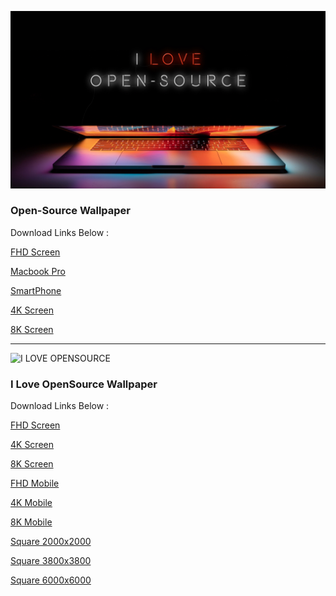![Open-Source Wallpaper](https://github.com/Phantom-Cluster/Open-Source-wallapaper/blob/master/Wallpaper/Open-Source-FHD.jpg)

### **Open-Source Wallpaper**

Download Links Below :

[FHD Screen](https://raw.githubusercontent.com/Phantom-Cluster/Open-Source-wallapaper/master/Wallpaper/Open-Source-FHD.jpg)

[Macbook Pro](https://raw.githubusercontent.com/Phantom-Cluster/Open-Source-wallapaper/master/Wallpaper/Macbook%20pro%20Open-Source.jpg)

[SmartPhone](https://raw.githubusercontent.com/Phantom-Cluster/Open-Source-wallapaper/master/Wallpaper/smartphone.jpg)

[4K Screen](https://raw.githubusercontent.com/Phantom-Cluster/Open-Source-wallapaper/master/Wallpaper/4k.jpg)

[8K Screen](https://github.com/Phantom-Cluster/Open-Source-wallapaper/blob/master/Wallpaper/8k.jpg?raw=true)

---

![I LOVE OPENSOURCE](https://github.com/Phantom-Cluster/Open-Source-wallapaper/raw/master/I-LOVE-OPENSOURCE-VAPORART/Desktop-2560x1440-HD.jpg)

### **I Love OpenSource Wallpaper**

Download Links Below :

[FHD Screen](https://github.com/Phantom-Cluster/Open-Source-wallapaper/raw/master/I-LOVE-OPENSOURCE-VAPORART/Desktop-2560x1440-HD.jpg)

[4K Screen](https://github.com/Phantom-Cluster/Open-Source-wallapaper/raw/master/I-LOVE-OPENSOURCE-VAPORART/Desktop-3840x2160-4K.jpg)

[8K Screen](https://github.com/Phantom-Cluster/Open-Source-wallapaper/raw/master/I-LOVE-OPENSOURCE-VAPORART/Desktop-7680x4320-8K.jpg)

[FHD Mobile](https://github.com/Phantom-Cluster/Open-Source-wallapaper/raw/master/I-LOVE-OPENSOURCE-VAPORART/Mobile-1080x1920-HD.jpg)

[4K Mobile](https://github.com/Phantom-Cluster/Open-Source-wallapaper/raw/master/I-LOVE-OPENSOURCE-VAPORART/Mobile-2160x3840-4k.jpg)

[8K Mobile](https://github.com/Phantom-Cluster/Open-Source-wallapaper/raw/master/I-LOVE-OPENSOURCE-VAPORART/Mobile-4320x7680-8k.jpg)

[Square 2000x2000](https://github.com/Phantom-Cluster/Open-Source-wallapaper/raw/master/I-LOVE-OPENSOURCE-VAPORART/Square-2000x2000-HD.jpg)

[Square 3800x3800](https://github.com/Phantom-Cluster/Open-Source-wallapaper/raw/master/I-LOVE-OPENSOURCE-VAPORART/Square-3800x3800-4k.jpg)

[Square 6000x6000](https://github.com/Phantom-Cluster/Open-Source-wallapaper/raw/master/I-LOVE-OPENSOURCE-VAPORART/Square-6000x6000-8k.jpg)